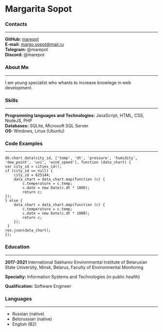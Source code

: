 # __Margarita Sopot__

### Contacts
---
__GitHub:__ [marepot](https://github.com/marepot)  
__E-mail:__ margo.sopot@mail.ru  
__Telegram:__ @marepot  
__Discord:__ @marepot  



### About Me
---
I am young specialist who whants to increase knowlege in web development.



### Skills
---
__Programming languages and Technologies:__ JavaScript, HTML, CSS, NodeJS, PHP  
__Databases:__ SQLite, Microsoft SQL Server  
__OS:__ Windows, Linux (Ubuntu)  

### Code Examples
---
    db.chart_data(city_id, ['temp', 'dt', 'pressure', 'humidity', 'dew_point', 'uvi', 'wind_speed'], function (data_chart) {
    var city_id = cities_id();
    if (city_id == null) {
        city_id = 625144;
        data_chart = data_chart.map(function (с) {
            с.temperature = с.temp;
            с.date = new Date(с.dt * 1000);
            return с;
    });
    } else {
        data_chart = data_chart.map(function (с) {
            с.temperature = с.temp;
            с.date = new Date(с.dt * 1000);
            return с;
        });
     }
    res.json(data_chart);
    });

### Education
---
__2017-2021__ International Sakharov Environmental Institute of Belarusian State University, Minsk, Belarus, Faculty of Environmental Monitoring  

__Specialty:__ Information Systems and Technologies (in public health)  

__Qualification:__ Software Engineer  


### Languages
---
* Russian (native)
* Belorussian (native)
* English (B2)
